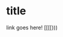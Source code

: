# title

[](https://github.com/hahacen/markdown-parser/edit/main/test-file4.md)link goes here!
[[[[)))
